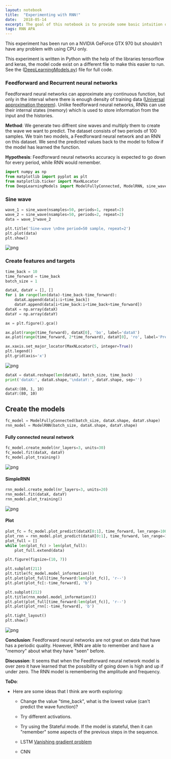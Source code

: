 ```yaml
---
layout: notebook
title:  "Experimenting with RNN!"
date:   2018-05-14
excerpt: The goal of this notebook is to provide some basic intuition on the diffrences between two types of deep neural networks and to encourage you to test different deep learning architectures.
tags: RNN APA
---
```


This experiment has been run on a NVIDIA GeForce GTX 970 but shouldn't have any problem with using CPU only.

This experiment is written in Python with the help of the libraries tensorflow and keras, the model code exist on a different file to make this easier to run. See the ([DeepLearningModels.py](https://github.com/AtieDag/Experimenting-with-RNN/blob/master/DeepLearningModels.py)) file for full code.

### Feedforward and Recurrent neural networks

Feedforward neural networks can approximate any continuous function, but only in the interval where there is enough density of training data ([Universal approximation theorem](https://en.wikipedia.org/wiki/Universal_approximation_theorem)). Unlike feedforward neural networks, RNNs can use their internal states (memory) which is used to store information from the input and the histories.

**Method**: We generate two diffrent sine waves and multiply them to create the wave we want to predict. The dataset consists of two periods of 100 samples. We train two models, a Feedforward neural network and an RNN on this dataset. We send the predicted values back to the model to follow if the model has learned the function.

**Hypothesis**: Feedforward neural networks accuracy is expected to go down for every period, while  RNN would remember.


```python
import numpy as np
from matplotlib import pyplot as plt
from matplotlib.ticker import MaxNLocator
from DeepLearningModels import ModelFullyConnected, ModelRNN, sine_wave
```

### Sine wave


```python
wave_1 = sine_wave(nsamples=50, periods=1, repeat=2)
wave_2 = sine_wave(nsamples=50, periods=2, repeat=2)
data = wave_1*wave_2
```


```python
plt.title('Sine-wave \nOne period=50 sample, repeat=2')
plt.plot(data)
plt.show()
```


![png](/image_folder/Experimenting-with-RNN/output_7_0.png)


### Create features and targets


```python
time_back = 10
time_forward = time_back
batch_size = 1
```


```python
dataX, dataY = [], []
for i in range(len(data)-time_back-time_forward):
    dataX.append(data[i:i+time_back])
    dataY.append(data[i+time_back:i+time_back+time_forward])
dataX = np.array(dataX)
dataY = np.array(dataY)
```


```python
ax = plt.figure().gca()

ax.plot(range(time_forward), dataX[0], 'bo', label='dataX')
ax.plot(range(time_forward, 2*time_forward), dataY[0], 'ro', label='Predict')

ax.xaxis.set_major_locator(MaxNLocator(5, integer=True))
plt.legend()
plt.grid(axis='x')
```


![png](/image_folder/Experimenting-with-RNN/output_11_0.png)



```python
dataX = dataX.reshape(len(dataX), batch_size, time_back)
print('dataX:', dataX.shape,'\ndataY:', dataY.shape, sep='')
```

    dataX:(80, 1, 10)
    dataY:(80, 10)


## Create the models


```python
fc_model = ModelFullyConnected(batch_size, dataX.shape, dataY.shape)
rnn_model = ModelRNN(batch_size, dataX.shape, dataY.shape)
```

#### Fully connected neural network


```python
fc_model.create_model(nr_layers=3, units=30)
fc_model.fit(dataX, dataY)
fc_model.plot_training()
```


![png](/image_folder/Experimenting-with-RNN/output_16_0.png)


#### SimpleRNN


```python
rnn_model.create_model(nr_layers=3, units=20)
rnn_model.fit(dataX, dataY)
rnn_model.plot_training()
```


![png](/image_folder/Experimenting-with-RNN/output_18_0.png)


#### Plot


```python
plot_fc = fc_model.plot_predict(dataX[0:1], time_forward, len_range=100)
plot_rnn = rnn_model.plot_predict(dataX[0:1], time_forward, len_range=100)
plot_full = []
while len(plot_fc) > len(plot_full):
    plot_full.extend(data)
```


```python
plt.figure(figsize=(10, 7))

plt.subplot(211)
plt.title(fc_model.model_information())
plt.plot(plot_full[time_forward:len(plot_fc)], 'r--')
plt.plot(plot_fc[:-time_forward], 'b')

plt.subplot(212)
plt.title(rnn_model.model_information())
plt.plot(plot_full[time_forward:len(plot_fc)], 'r--')
plt.plot(plot_rnn[:-time_forward], 'b')

plt.tight_layout()
plt.show()
```


![png](/image_folder/Experimenting-with-RNN/output_21_0.png)


**Conclusion**: Feedforward neural networks are not great on data that have has a periodic quality. However, RNN are able to remember and have a "memory" about what they have "seen" before.

**Discussion**: It seems that when the Feedforward neural network model is over zero it have learned that the possibility of going down is high and up if under zero. The RNN model is remembering the amplitude and frequency.

**ToDo**:

* Here are some ideas that I think are worth exploring:
    - Change the value "time_back", what is the lowest value (can't predict the wave function)?
    - Try different activations.
    - Try using the Stateful mode. If the model is stateful, then it can "remember" some aspects of the previous steps in the sequence.

    - LSTM [Vanishing gradient problem](https://en.wikipedia.org/wiki/Vanishing_gradient_problem)
    - CNN
